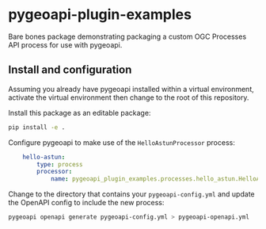 # pygeoapi-plugin-examples

Bare bones package demonstrating packaging a custom OGC Processes API process for use with pygeoapi.

## Install and configuration

Assuming you already have pygeoapi installed within a virtual environment, activate the virtual environment then change to the root of this repository.

Install this package as an editable package:
```sh
pip install -e .
```

Configure pygeoapi to make use of the `HelloAstunProcessor` process:
```yml
    hello-astun:
        type: process
        processor:
            name: pygeoapi_plugin_examples.processes.hello_astun.HelloAstunProcessor
```

Change to the directory that contains your `pygeoapi-config.yml` and update the OpenAPI config to include the new process:
```sh
pygeoapi openapi generate pygeoapi-config.yml > pygeoapi-openapi.yml
```

